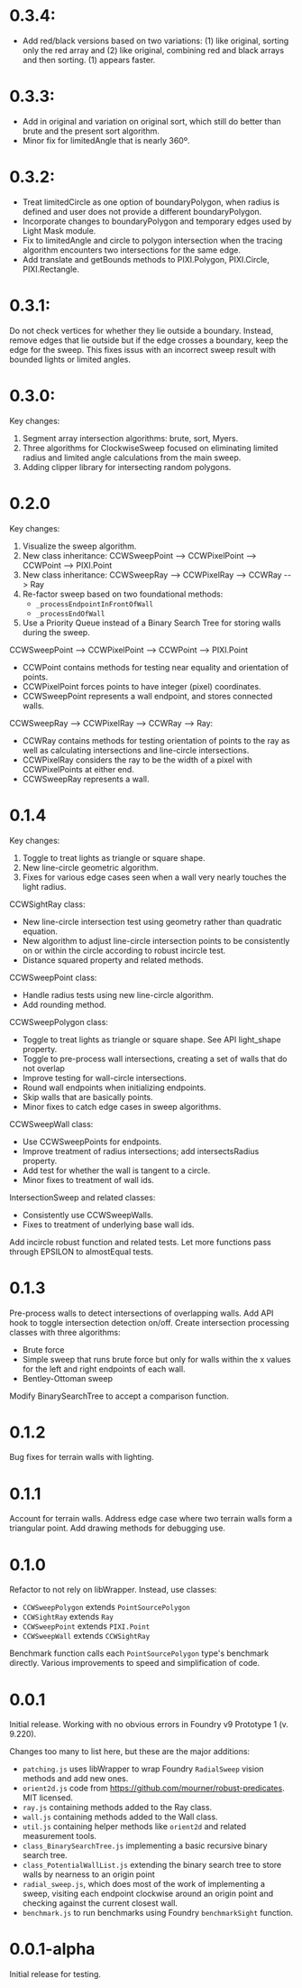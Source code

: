# 0.3.4:
- Add red/black versions based on two variations: (1) like original, sorting only the red array and (2) like original, combining red and black arrays and then sorting. (1) appears faster.

# 0.3.3:
- Add in original and variation on original sort, which still do better than brute and the present sort algorithm.
- Minor fix for limitedAngle that is nearly 360º.

# 0.3.2:
- Treat limitedCircle as one option of boundaryPolygon, when radius is defined and user does not provide a different boundaryPolygon.
- Incorporate changes to boundaryPolygon and temporary edges used by Light Mask module.
- Fix to limitedAngle and circle to polygon intersection when the tracing algorithm encounters two intersections for the same edge.
- Add translate and getBounds methods to PIXI.Polygon, PIXI.Circle, PIXI.Rectangle.

# 0.3.1:
Do not check vertices for whether they lie outside a boundary. Instead, remove edges that lie outside but if the edge crosses a boundary, keep the edge for the sweep. This fixes issus with an incorrect sweep result with bounded lights or limited angles.

# 0.3.0:
Key changes:
1. Segment array intersection algorithms: brute, sort, Myers.
2. Three algorithms for ClockwiseSweep focused on eliminating limited radius and limited angle calculations from the main sweep.
3. Adding clipper library for intersecting random polygons.

# 0.2.0
Key changes:
1. Visualize the sweep algorithm.
2. New class inheritance: CCWSweepPoint --> CCWPixelPoint --> CCWPoint --> PIXI.Point
3. New class inheritance: CCWSweepRay --> CCWPixelRay --> CCWRay --> Ray
4. Re-factor sweep based on two foundational methods:
   - `_processEndpointInFrontOfWall`
   - `_processEndOfWall`
5. Use a Priority Queue instead of a Binary Search Tree for storing walls during the sweep.


CCWSweepPoint --> CCWPixelPoint --> CCWPoint --> PIXI.Point
- CCWPoint contains methods for testing near equality and orientation of points.
- CCWPixelPoint forces points to have integer (pixel) coordinates.
- CCWSweepPoint represents a wall endpoint, and stores connected walls.

CCWSweepRay --> CCWPixelRay --> CCWRay --> Ray:
- CCWRay contains methods for testing orientation of points to the ray as well as calculating intersections and line-circle intersections.
- CCWPixelRay considers the ray to be the width of a pixel with CCWPixelPoints at either end.
- CCWSweepRay represents a wall.


# 0.1.4
Key changes:
1. Toggle to treat lights as triangle or square shape.
2. New line-circle geometric algorithm.
3. Fixes for various edge cases seen when a wall very nearly touches the light radius.

CCWSightRay class:
- New line-circle intersection test using geometry rather than quadratic equation.
- New algorithm to adjust line-circle intersection points to be consistently on or within the circle according to robust incircle test.
- Distance squared property and related methods.

CCWSweepPoint class:
- Handle radius tests using new line-circle algorithm.
- Add rounding method.

CCWSweepPolygon class:
- Toggle to treat lights as triangle or square shape. See API light_shape property.
- Toggle to pre-process wall intersections, creating a set of walls that do not overlap
- Improve testing for wall-circle intersections.
- Round wall endpoints when initializing endpoints.
- Skip walls that are basically points.
- Minor fixes to catch edge cases in sweep algorithms.

CCWSweepWall class:
- Use CCWSweepPoints for endpoints.
- Improve treatment of radius intersections; add intersectsRadius property.
- Add test for whether the wall is tangent to a circle.
- Minor fixes to treatment of wall ids.

IntersectionSweep and related classes:
- Consistently use CCWSweepWalls.
- Fixes to treatment of underlying base wall ids.

Add incircle robust function and related tests. Let more functions pass through EPSILON to almostEqual tests.

# 0.1.3
Pre-process walls to detect intersections of overlapping walls.
Add API hook to toggle intersection detection on/off.
Create intersection processing classes with three algorithms:
- Brute force
- Simple sweep that runs brute force but only for walls within the x values for the left and right endpoints of each wall.
- Bentley-Ottoman sweep

Modify BinarySearchTree to accept a comparison function.

# 0.1.2
Bug fixes for terrain walls with lighting.

# 0.1.1
Account for terrain walls. Address edge case where two terrain walls form a triangular point. Add drawing methods for debugging use.

# 0.1.0
Refactor to not rely on libWrapper. Instead, use classes:
- `CCWSweepPolygon` extends `PointSourcePolygon`
- `CCWSightRay` extends `Ray`
- `CCWSweepPoint` extends `PIXI.Point`
- `CCWSweepWall` extends `CCWSightRay`

Benchmark function calls each `PointSourcePolygon` type's benchmark directly. Various improvements to speed and simplification of code.

# 0.0.1
Initial release. Working with no obvious errors in Foundry v9 Prototype 1 (v. 9.220).

Changes too many to list here, but these are the major additions:
- `patching.js` uses libWrapper to wrap Foundry `RadialSweep` vision methods and add new ones.
- `orient2d.js` code from https://github.com/mourner/robust-predicates. MIT licensed.
- `ray.js` containing methods added to the Ray class.
- `wall.js` containing methods added to the Wall class.
- `util.js` containing helper methods like `orient2d` and related measurement tools.
- `class_BinarySearchTree.js` implementing a basic recursive binary search tree.
- `class_PotentialWallList.js` extending the binary search tree to store walls by nearness to an origin point
- `radial_sweep.js`, which does most of the work of implementing a sweep, visiting each endpoint clockwise around an origin point and checking against the current closest wall.
- `benchmark.js` to run benchmarks using Foundry `benchmarkSight` function.

# 0.0.1-alpha
Initial release for testing.

